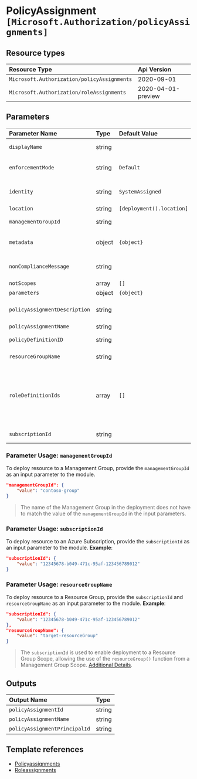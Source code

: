 # PolicyAssignment `[Microsoft.Authorization/policyAssignments]`

## Resource types

| Resource Type | Api Version |
| :-- | :-- |
| `Microsoft.Authorization/policyAssignments` | 2020-09-01 |
| `Microsoft.Authorization/roleAssignments` | 2020-04-01-preview |

## Parameters

| Parameter Name | Type | Default Value | Possible Values | Description |
| :-- | :-- | :-- | :-- | :-- |
| `displayName` | string |  |  | Optional. The display name of the policy assignment. If not provided, will be replaced with the Policy Assignment Name |
| `enforcementMode` | string | `Default` | `[Default, DoNotEnforce]` | Optional. The policy assignment enforcement mode. Possible values are Default and DoNotEnforce. - Default or DoNotEnforce |
| `identity` | string | `SystemAssigned` | `[SystemAssigned, None]` | Optional. The managed identity associated with the policy assignment. Policy assignments must include a resource identity when assigning 'Modify' policy definitions. |
| `location` | string | `[deployment().location]` |  | Optional. Location for all resources. |
| `managementGroupId` | string |  |  | Optional. The Target Scope for the Policy. The name of the management group for the policy assignment |
| `metadata` | object | `{object}` |  | Optional. The policy assignment metadata. Metadata is an open ended object and is typically a collection of key value pairs. |
| `nonComplianceMessage` | string |  |  | Optional. The messages that describe why a resource is non-compliant with the policy. If not provided will be replaced with empty |
| `notScopes` | array | `[]` |  | Optional. The policy excluded scopes |
| `parameters` | object | `{object}` |  | Optional. Parameters for the policy assignment if needed. |
| `policyAssignmentDescription` | string |  |  | Optional. This message will be part of response in case of policy violation. If not provided, will be replaced with the Policy Assignment Name |
| `policyAssignmentName` | string |  |  | Required. Specifies the name of the policy assignment. |
| `policyDefinitionID` | string |  |  | Required. Specifies the ID of the policy definition or policy set definition being assigned. |
| `resourceGroupName` | string |  |  | Optional. The Target Scope for the Policy. The name of the resource group for the policy assignment |
| `roleDefinitionIds` | array | `[]` |  | Required. The IDs Of the Azure Role Definition list that is used to assign permissions to the identity. You need to provide either the fully qualified ID in the following format: '/providers/Microsoft.Authorization/roleDefinitions/c2f4ef07-c644-48eb-af81-4b1b4947fb11'.. See <https://docs.microsoft.com/en-us/azure/role-based-access-control/built-in-roles> for the list IDs for built in Roles. They must match on what is on the policy definition |
| `subscriptionId` | string |  |  | Optional. The Target Scope for the Policy. The Id of the subscription for the policy assignment |

### Parameter Usage: `managementGroupId`

To deploy resource to a Management Group, provide the `managementGroupId` as an input parameter to the module.

```json
"managementGroupId": {
    "value": "contoso-group"
}
```

> The name of the Management Group in the deployment does not have to match the value of the `managementGroupId` in the input parameters.

### Parameter Usage: `subscriptionId`

To deploy resource to an Azure Subscription, provide the `subscriptionId` as an input parameter to the module. **Example**:

```json
"subscriptionId": {
    "value": "12345678-b049-471c-95af-123456789012"
}
```

### Parameter Usage: `resourceGroupName`

To deploy resource to a Resource Group, provide the `subscriptionId` and `resourceGroupName` as an input parameter to the module. **Example**:

```json
"subscriptionId": {
    "value": "12345678-b049-471c-95af-123456789012"
},
"resourceGroupName": {
    "value": "target-resourceGroup"
}
```

> The `subscriptionId` is used to enable deployment to a Resource Group Scope, allowing the use of the `resourceGroup()` function from a Management Group Scope. [Additional Details](https://github.com/Azure/bicep/pull/1420).

## Outputs

| Output Name | Type |
| :-- | :-- |
| `policyAssignmentId` | string |
| `policyAssignmentName` | string |
| `policyAssignmentPrincipalId` | string |

## Template references

- [Policyassignments](https://docs.microsoft.com/en-us/azure/templates/Microsoft.Authorization/2020-09-01/policyAssignments)
- [Roleassignments](https://docs.microsoft.com/en-us/azure/templates/Microsoft.Authorization/2020-04-01-preview/roleAssignments)
